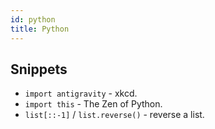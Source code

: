 ```yaml
---
id: python
title: Python
---
```


## Snippets

- `import antigravity` - xkcd.
- `import this` - The Zen of Python.
- `list[::-1]` / `list.reverse()` - reverse a list.
